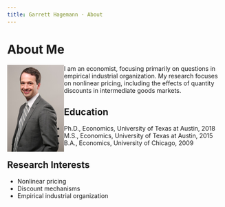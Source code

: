 ```yaml
---
title: Garrett Hagemann - About
---
```


# About Me

<img align=left height="202" width="132" src="images/Hagemann_professional_photo_cropped_small.jpg"> I am an economist, focusing primarily on questions in empirical industrial organization. My research focuses on nonlinear pricing, including the effects of quantity discounts in intermediate goods markets.

## Education
* Ph.D., Economics, University of Texas at Austin, 2018
* M.S., Economics, University of Texas at Austin, 2015
* B.A., Economics, University of Chicago, 2009

## Research Interests
* Nonlinear pricing
* Discount mechanisms
* Empirical industrial organization

